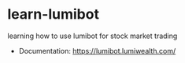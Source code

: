 # learn-lumibot
 learning how to use lumibot for stock market trading
 - Documentation: https://lumibot.lumiwealth.com/
